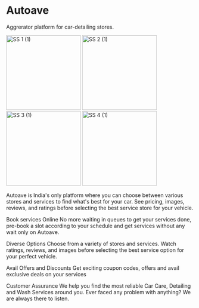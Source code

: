 # Autoave 

Aggrerator platform for car-detailing stores.


<img width="200" alt="SS 1 (1)" src="https://user-images.githubusercontent.com/55514928/181580134-8f4bc8bb-de32-4a8d-82da-86ef91c5c94c.png"> <img width="200" alt="SS 2 (1)" src="https://user-images.githubusercontent.com/55514928/181580164-2f9acb04-d15b-4b3b-a1a1-da9744712a16.png"> <img width="200" alt="SS 3 (1)" src="https://user-images.githubusercontent.com/55514928/181580205-bfe41fd9-48f7-438c-a8f7-b1172f8734cc.png"> <img width="200" alt="SS 4 (1)" src="https://user-images.githubusercontent.com/55514928/181580217-386a862b-6a01-4ebc-a3e3-4390697fbbb5.png">


Autoave is India's only platform where you can choose between various stores and services to find what's best for your car. See pricing, images, reviews, and ratings before selecting the best service store for your vehicle.

Book services Online
No more waiting in queues to get your services done, pre-book a slot according to your schedule and get services without any wait only on Autoave.

Diverse Options
Choose from a variety of stores and services. Watch ratings, reviews, and images before selecting the best service option for your perfect vehicle.

Avail Offers and Discounts
Get exciting coupon codes, offers and avail exclusive deals on your services

Customer Assurance
We help you find the most reliable Car Care, Detailing and Wash Services around you. Ever faced any problem with anything? We are always there to listen.
